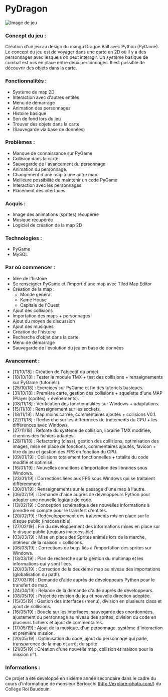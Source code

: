 # PyDragon

![Image de jeu](https://nsa40.casimages.com/img/2019/05/20/190520064246960457.png "image de jeu")

### **Concept du jeu :**

Création d'un jeu au design du manga Dragon Ball avec Python (PyGame). Le concept du jeu est de voyager dans une carte en 2D où il y a des personnages avec lesquels on peut interagir. Un système basique de combat est mis en place entre deux personnages. Il est possible de découvrir des objets dans la carte.

### **Fonctionnalités :**
- Système de map 2D
- Interaction avec d'autres entités
- Menu de démarrage
- Animation des personnages
- Histoire basique
- Son de fond lors du jeu
- Trouver des objets dans la carte
- (Sauvegarde via base de données)

### **Problèmes :**
- Manque de connaissance sur PyGame
- Collision dans la carte
- Sauvegarde de l'avancement du personnage
- Animation du personnage.
- Changement d'une map à une autre map.
- Meilleure possibilité de maintenir un code PyGame
- Interaction avec les personnages
- Placement des interfaces

### **Acquis :**
- Image des animations (sprites) récupérée
- Musique récupérée
- Logiciel de création de la map 2D

### **Technologies :**
- PyGame
- MySQL

### **Par où commencer :**
- Idée de l'histoire
- Se renseigner PyGame et l'import d'une map avec Tiled Map Editor
- Création de la map :
    - Monde général
    - Kamé House
    - Capitale de l'Ouest
- Ajout des collisions
- Importation des maps + personnages
- Ajout du moyen de discussion
- Ajout des musiques
- Création de l'histoire
- Recherche d'objet dans la carte
- Menu de démarrage
- Sauvegarde de l'évolution du jeu en base de données

### **Avancement :**
- [11/10/18] : Création de l'objectif du projet.
- [18/10/18] : Tester le module TMX + test des collisions + renseignements sur PyGame (tutoriels).
- [25/10/18] : Exercices sur PyGame et fin des tutoriels basiques.
- [31/10/18] : Première carte, gestion des collisions + squelette d'une MAP (Player (sprites) + événements).
- [08/11/18] : Vérification des fonctionnalités sur Windows + adaptations.
- [15/11/18] : Renseignement sur les sockets.
- [18/11/18] : Map moins carrée, commentaires ajoutés + collisions V0.1.
- [22/11/18] : Recherche sur les différences de traitements du CPU + les différences avec Windows.
- [27/11/18] : Refonte du système de collision, librairie TMX modifiée, chemins des fichiers adaptés.
- [28/11/18] : Refactoring (class), gestion des collisions, optimisation des images, mise en place de fonctions, commentaires ajoutés, favicon + titre du jeu et gestion des FPS en fonction du CPU.
- [09/01/19] : Collisions totalement fonctionnelles + totalité du code modifié et optimisé.
- [16/01/19] : Nouvelles conditions d'importation des librairies sous Windows.
- [23/01/19] : Corrections liées aux FPS sous Windows qui se traitaient différemment.
- [30/01/19] : Renseignements sur le passage d'une map à l'autre.
- [06/02/19] : Demande d'aide auprès de développeurs Python pour adopter une nouvelle logique de code.
- [13/02/19] : Conception schématique des nouvelles informations à prendre en compte pour le transfert d'entités.
- [20/02/19] : Redéveloppement des traitements mis en place sur le disque public (inaccessible).
- [27/02/19] : Fin du développement des informations mises en place sur le disque public (toujours inaccessible).
- [03/03/19] : Mise en place des Sprites animés lors de la marche, intérieur de la maison + collisions.
- [06/03/19] : Corrections de bugs liés à l'importation des sprites sur Windows.
- [13/03/19] : Plan de recherche sur la gestion du multimap et les informations qui y sont liées.
- [20/03/19] : Correction de la deuxième map au niveau des importations (globalisation du path).
- [27/03/19] : Demande d'aide auprès de développeurs Python pour le transfert de map.
- [24/04/19] : Relance de la demande d'aide auprès de développeurs.
- [08/05/19] : Projet de révision du jeu et nouvelle direction adoptée.
- [15/05/19] : Gestion des interfaces (menu), division en plusieurs class et ajout de collisions.
- [16/05/19] : Boucle sur les interfaces, sauvegarde des coordonnées, ajustement du personnage au niveau des sprites, division du code en plusieurs fichiers et ajout de commentaires.
- [17/05/19] : Ajout de la musique, d'un personnage, système d'interaction et première mission.
- [20/05/19] : Optimisation du code, ajout du personnage qui parle, transparence de la map et arrêt du sprite.
- [21/05/19] : Création d'une nouvelle map, collision et maison pour la mission n°1.


### **Informations :**
Ce projet a été développé en sixième année secondaire dans le cadre du cours d'informatique de monsieur Bertocchi (http://explore-photo.com/) du Collège Roi Baudouin.